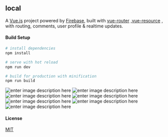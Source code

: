 ## local 

A [Vue.js](https://github.com/vuejs) project powered by [Firebase](https://github.com/firebase), built with [vue-router](https://github.com/vuejs/vue-router) ,[vue-resource](https://github.com/vuejs/vue-resource) , with routing, comments, user profile & realtime updates.

 
####  Build Setup

``` bash
# install dependencies
npm install

# serve with hot reload
npm run dev

# build for production with minification
npm run build

```
![enter image description here](https://raw.githubusercontent.com/iyexy/Local/dev/src/assets/readme/1.png)
![enter image description here](https://raw.githubusercontent.com/iyexy/Local/dev/src/assets/readme/2.png)
![enter image description here](https://raw.githubusercontent.com/iyexy/Local/dev/src/assets/readme/3.png)
![enter image description here](https://raw.githubusercontent.com/iyexy/Local/dev/src/assets/readme/4.png)
![enter image description here](https://raw.githubusercontent.com/iyexy/Local/dev/src/assets/readme/5.png)
![enter image description here](https://raw.githubusercontent.com/iyexy/Local/dev/src/assets/readme/6.png)
![enter image description here](https://raw.githubusercontent.com/iyexy/Local/dev/src/assets/readme/7.png)

#### License

[MIT](http://opensource.org/licenses/MIT)
